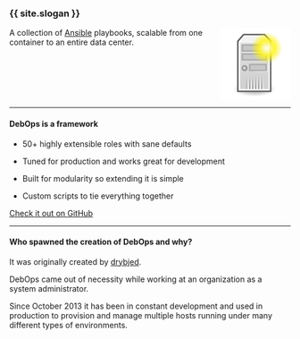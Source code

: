### {{ site.slogan }}

<img src="debops.png" width="128px" height="128px" style="float: right;" />

A collection of [Ansible](http://ansible.com/) playbooks, scalable from one container to an entire data center.

<div style="clear: both;"></div>

***

#### DebOps is a framework

- <span class="li-intro">50+ highly extensible roles</span> with sane defaults

- <span class="li-intro">Tuned for production</span> and works great for development

- <span class="li-intro">Built for modularity</span> so extending it is simple

- <span class="li-intro">Custom scripts</span> to tie everything together

<a class="gh-link" href="https://github.com/debops/debops">Check it out on GitHub</a>

***

#### Who spawned the creation of DebOps and why?

It was originally created by [drybjed](https://github.com/drybjed).

DebOps came out of necessity while working at an organization as a system administrator.

Since October 2013 it has been in constant development and used in production to provision and manage multiple hosts running under many different types of environments.
